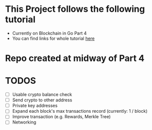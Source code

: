 # This Project follows the following tutorial

- Currently on Blockchain in Go Part 4
- You can find links for whole tutorial [here](https://github.com/practical-tutorials/project-based-learning#go)

# Repo created at midway of Part 4

# TODOS

- [ ] Usable crypto balance check
- [ ] Send crypto to other address
- [ ] Private key addresses
- [ ] Expand each block's max transactions record (currently: 1 / block)
- [ ] Improve transaction (e.g. Rewards, Merkle Tree)
- [ ] Networking
